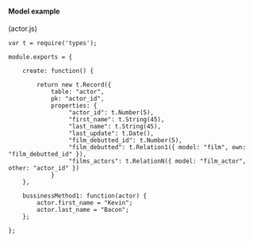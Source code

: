 #### Model example

(actor.js)

    var t = require('types');

    module.exports = {

        create: function() {

            return new t.Record({
                table: "actor",
                pk: "actor_id",
                properties: {
                     "actor_id": t.Number(5),
                     "first_name": t.String(45),
                     "last_name": t.String(45),
                     "last_update": t.Date(),
                     "film_debutted_id": t.Number(5),
                     "film_debutted": t.Relation1({ model: "film", own: "film_debutted_id" }),
                     "films_actors": t.RelationN({ model: "film_actor", other: "actor_id" })
                }
        },

        bussinessMethod1: function(actor) {
            actor.first_name = "Kevin";
            actor.last_name = "Bacon";
        };

    };

